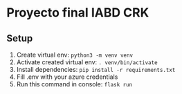 # Proyecto final IABD CRK

## Setup
1. Create virtual env: `python3 -m venv venv`
2. Activate created virtual env: `. venv/bin/activate`
3. Install dependencies: `pip install -r requirements.txt`
4. Fill .env with your azure credentials
5. Run this command in console: `flask run`
